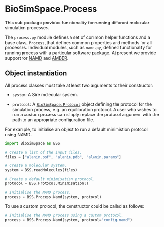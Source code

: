 # BioSimSpace.Process

This sub-package provides functionality for running different molecular
simulation processes.

The `process.py` module defines a set of common helper functions and a
base class, `Process`, that defines common properties and methods for
all processes. Individual modules, such as `namd.py`, defined functionality
for running process with a particular software package. At present we
provide support for [NAMD](http://www.ks.uiuc.edu/Research/namd) and
[AMBER](http://ambermd.org).

## Object instantiation

All process classes must take at least two arguments to their constructor:

* `system`: A Sire molecular system.

* `protocol`: A [`BioSimSpace.Protocol`](../Protocol) object defining the
protocol for the simulation process, e.g. an equilibration protocol. A
user who wishes to run a custom process can simply replace the protocol
argument with the path to an appropriate configuration file.

For example, to initialise an object to run a default minimistion protocol
using NAMD:

```python
import BioSimSpace as BSS

# Create a list of the input files.
files = ["alanin.psf", "alanin.pdb", "alanin.params"]

# Create a molecular system.
system = BSS.readMolecules(files)

# Create a default minimisation protocol.
protocol = BSS.Protocol.Minimisation()

# Initialise the NAMD process.
process = BSS.Process.Namd(system, protocol)
```

To use a custom protocol, the constructor could be called as follows:

```python
# Initialise the NAMD process using a custom protocol.
process = BSS.Process.Namd(system, protocol="config.namd")
```
